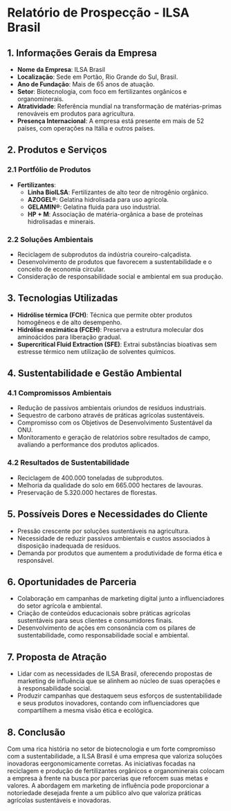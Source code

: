 # Relatório de Prospecção - ILSA Brasil

## 1. Informações Gerais da Empresa
- **Nome da Empresa**: ILSA Brasil
- **Localização**: Sede em Portão, Rio Grande do Sul, Brasil. 
- **Ano de Fundação**: Mais de 65 anos de atuação.
- **Setor**: Biotecnologia, com foco em fertilizantes orgânicos e organominerais.
- **Atratividade**: Referência mundial na transformação de matérias-primas renováveis em produtos para agricultura.
- **Presença Internacional**: A empresa está presente em mais de 52 países, com operações na Itália e outros países.

## 2. Produtos e Serviços
### 2.1 Portfólio de Produtos
- **Fertilizantes**:
  - **Linha BioILSA**: Fertilizantes de alto teor de nitrogênio orgânico.
  - **AZOGEL®**: Gelatina hidrolisada para uso agrícola.
  - **GELAMIN®**: Gelatina fluida para uso industrial.
  - **HP + M**: Associação de matéria-orgânica a base de proteínas hidrolisadas e minerais.

### 2.2 Soluções Ambientais
- Reciclagem de subprodutos da indústria coureiro-calçadista.
- Desenvolvimento de produtos que favorecem a sustentabilidade e o conceito de economia circular.
- Consideração de responsabilidade social e ambiental em sua produção.

## 3. Tecnologias Utilizadas
- **Hidrólise térmica (FCH)**: Técnica que permite obter produtos homogêneos e de alto desempenho.
- **Hidrólise enzimática (FCEH)**: Preserva a estrutura molecular dos aminoácidos para liberação gradual.
- **Supercritical Fluid Extraction (SFE)**: Extrai substâncias bioativas sem estresse térmico nem utilização de solventes químicos.

## 4. Sustentabilidade e Gestão Ambiental
### 4.1 Compromissos Ambientais
- Redução de passivos ambientais oriundos de resíduos industriais.
- Sequestro de carbono através de práticas agrícolas sustentáveis.
- Compromisso com os Objetivos de Desenvolvimento Sustentável da ONU.
- Monitoramento e geração de relatórios sobre resultados de campo, avaliando a performance dos produtos aplicados.

### 4.2 Resultados de Sustentabilidade
- Reciclagem de 400.000 toneladas de subprodutos.
- Melhoria da qualidade do solo em 665.000 hectares de lavouras.
- Preservação de 5.320.000 hectares de florestas.
  
## 5. Possíveis Dores e Necessidades do Cliente
- Pressão crescente por soluções sustentáveis na agricultura.
- Necessidade de reduzir passivos ambientais e custos associados à disposição inadequada de resíduos.
- Demanda por produtos que aumentem a produtividade de forma ética e responsável.

## 6. Oportunidades de Parceria
- Colaboração em campanhas de marketing digital junto a influenciadores do setor agrícola e ambiental.
- Criação de conteúdos educacionais sobre práticas agrícolas sustentáveis para seus clientes e consumidores finais.
- Desenvolvimento de ações em consonância com os pilares de sustentabilidade, como responsabilidade social e ambiental.

## 7. Proposta de Atração
- Lidar com as necessidades de ILSA Brasil, oferecendo propostas de marketing de influência que se alinhem ao núcleo de suas operações e à responsabilidade social.
- Produzir campanhas que destaquem seus esforços de sustentabilidade e seus produtos inovadores, contando com influenciadores que compartilhem a mesma visão ética e ecológica.
  
## 8. Conclusão
Com uma rica história no setor de biotecnologia e um forte compromisso com a sustentabilidade, a ILSA Brasil é uma empresa que valoriza soluções inovadoras eergonomicamente corretas. As iniciativas focadas na reciclagem e produção de fertilizantes orgânicos e organominerais colocam a empresa à frente na busca por parcerias que reforcem suas metas e valores. A abordagem em marketing de influência pode proporcionar a notoriedade desejada frente a um público alvo que valoriza práticas agrícolas sustentáveis e inovadoras.